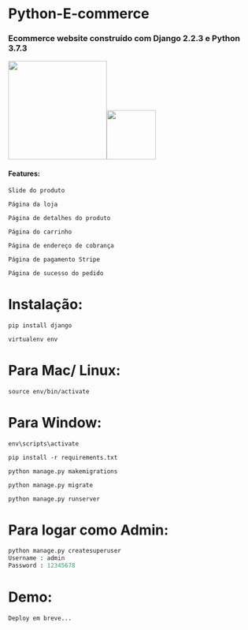 # Python-E-commerce


### Ecommerce website construído com Django 2.2.3 e Python 3.7.3
<img src="https://static.wixstatic.com/media/70e5fd_665f338d2615452aaf9367d7a1a79cfd~mv2.gif" width="200" height="auto" /><img src="https://www.alura.com.br/artigos/assets/python-uma-introducao-a-linguagem/imagem1.gif" width="100" height="auto" />

#### Features:


`Slide do produto`


`Página da loja`

`Página de detalhes do produto`

`Página do carrinho`

`Página de endereço de cobrança`

`Página de pagamento Stripe`

`Página de sucesso do pedido`

# Instalação:

```
pip install django
```

```
virtualenv env
```

# Para Mac/ Linux:

```
source env/bin/activate
```

# Para Window:

```
env\scripts\activate
```

```
pip install -r requirements.txt
```

```
python manage.py makemigrations
```

```
python manage.py migrate
```

```
python manage.py runserver
```

# Para logar como Admin:

```python
python manage.py createsuperuser
Username : admin
Password : 12345678
```
# Demo:

``Deploy em breve...``





